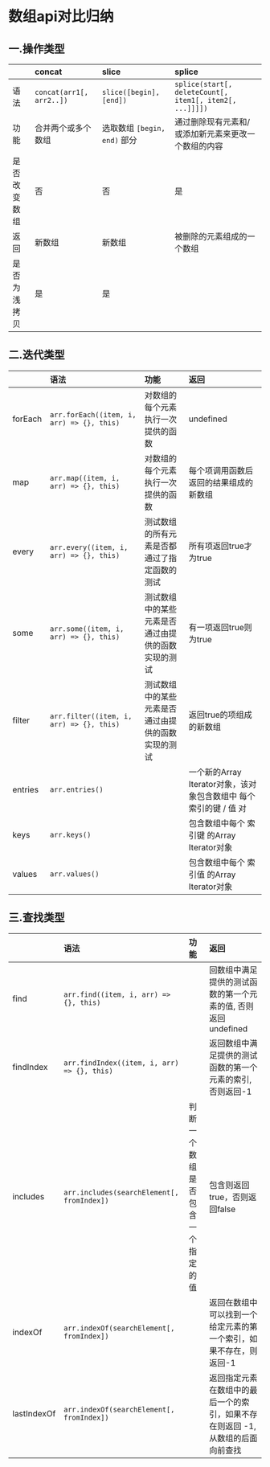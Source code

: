# 数组api对比归纳

## 一.操作类型

|       |   concat      |       slice   |       splice      |
|:------|:--------------|:--------------|:------------------|
| 语法    | `concat(arr1[, arr2..])`  |   `slice([begin], [end])` |   `splice(start[, deleteCount[, item1[, item2[, ...]]]])` |
|   功能  |   合并两个或多个数组   |   选取数组 `[begin, end)` 部分  |   通过删除现有元素和/或添加新元素来更改一个数组的内容  |
|   是否改变数组  |   否   |   否   |   是   |
|   返回  |   新数组 |   新数组 |   被删除的元素组成的一个数组   |
|   是否为浅拷贝  |   是   | 是 |   |

## 二.迭代类型

|   |   语法  |   功能  |   返回  |
|:---|:---|:---|:---|
|   forEach |   `arr.forEach((item, i, arr) => {}, this)` |   对数组的每个元素执行一次提供的函数    |   undefined   |
|   map     |   `arr.map((item, i, arr) => {}, this)`     |   对数组的每个元素执行一次提供的函数   |   每个项调用函数后返回的结果组成的新数组   |
|   every   |   `arr.every((item, i, arr) => {}, this)`   |   测试数组的所有元素是否都通过了指定函数的测试  |   所有项返回true才为true  |
|   some    |   `arr.some((item, i, arr) => {}, this)`    |   测试数组中的某些元素是否通过由提供的函数实现的测试   |   有一项返回true则为true |
|   filter  |   `arr.filter((item, i, arr) => {}, this)`  |   测试数组中的某些元素是否通过由提供的函数实现的测试   |   返回true的项组成的新数组    |
|   entries |   `arr.entries()`                     |                                                 |   一个新的Array Iterator对象，该对象包含数组中 每个索引的键 / 值 对    |
|   keys    |   `arr.keys()`                        |       |   包含数组中每个 索引键 的Array Iterator对象 |
|   values  |   `arr.values()`                      |       |   包含数组中每个 索引值 的Array Iterator对象 |

## 三.查找类型

|   |   语法  |   功能  |   返回  |
|:---|:---|:---|:---|
|   find    |   `arr.find((item, i, arr) => {}, this)` |  |   回数组中满足提供的测试函数的第一个元素的值, 否则返回 undefined   |
|   findIndex  |   `arr.findIndex((item, i, arr) => {}, this)`    |   |   返回数组中满足提供的测试函数的第一个元素的索引, 否则返回-1   |
|   includes    |   `arr.includes(searchElement[, fromIndex])`  |   判断一个数组是否包含一个指定的值   |   包含则返回 true，否则返回false |
|   indexOf     |   `arr.indexOf(searchElement[, fromIndex])`   |   |   返回在数组中可以找到一个给定元素的第一个索引，如果不存在，则返回-1  |
|   lastIndexOf |   `arr.indexOf(searchElement[, fromIndex])`   |   |   返回指定元素在数组中的最后一个的索引，如果不存在则返回 -1, 从数组的后面向前查找    |
